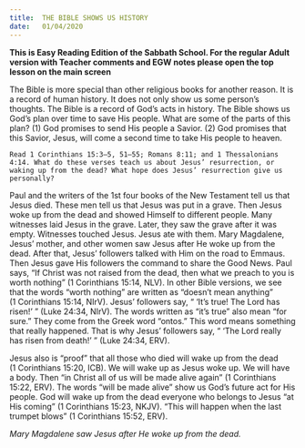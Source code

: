 ```yaml
---
title:  THE BIBLE SHOWS US HISTORY
date:   01/04/2020
---
```


**This is Easy Reading Edition of the Sabbath School. For the regular Adult version with Teacher comments and EGW notes please open the top lesson on the main screen** 

The Bible is more special than other religious books for another reason. It is a record of human history. It does not only show us some person’s thoughts. The Bible is a record of God’s acts in history. The Bible shows us God’s plan over time to save His people. What are some of the parts of this plan? (1) God promises to send His people a Savior. (2) God promises that this Savior, Jesus, will come a second time to take His people to heaven.

`Read 1 Corinthians 15:3–5, 51–55; Romans 8:11; and 1 Thessalonians 4:14. What do these verses teach us about Jesus’ resurrection, or waking up from the dead? What hope does Jesus’ resurrection give us personally?`

Paul and the writers of the 1st four books of the New Testament tell us that Jesus died. These men tell us that Jesus was put in a grave. Then Jesus woke up from the dead and showed Himself to different people. Many witnesses laid Jesus in the grave. Later, they saw the grave after it was empty. Witnesses touched Jesus. Jesus ate with them. Mary Magdalene, Jesus’ mother, and other women saw Jesus after He woke up from the dead. After that, Jesus’ followers talked with Him on the road to Emmaus. Then Jesus gave His followers the command to share the Good News. Paul says, “If Christ was not raised from the dead, then what we preach to you is worth nothing” (1 Corinthians 15:14, NLV). In other Bible versions, we see that the words “worth nothing” are written as “doesn’t mean anything” (1 Corinthians 15:14, NIrV). Jesus’ followers say, “ ‘It’s true! The Lord has risen!’ ” (Luke 24:34, NIrV). The words written as “it’s true” also mean “for sure.” They come from the Greek word “ontos.” This word means something that really happened. That is why Jesus’ followers say, “ ‘The Lord really has risen from death!’ ” (Luke 24:34, ERV).

Jesus also is “proof” that all those who died will wake up from the dead (1 Corinthians 15:20, ICB). We will wake up as Jesus woke up. We will have a body. Then “in Christ all of us will be made alive again” (1 Corinthians 15:22, ERV). The words “will be made alive” show us God’s future act for His people. God will wake up from the dead everyone who belongs to Jesus “at His coming” (1 Corinthians 15:23, NKJV). “This will happen when the last trumpet blows” (1 Corinthians 15:52, ERV).

_Mary Magdalene saw Jesus after He woke up from the dead._
